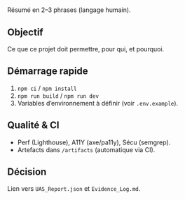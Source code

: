# <Nom du projet>
Résumé en 2–3 phrases (langage humain).

## Objectif
Ce que ce projet doit permettre, pour qui, et pourquoi.

## Démarrage rapide
1. `npm ci` / `npm install`
2. `npm run build` / `npm run dev`
3. Variables d’environnement à définir (voir `.env.example`).

## Qualité & CI
- Perf (Lighthouse), A11Y (axe/pa11y), Sécu (semgrep).
- Artefacts dans `/artifacts` (automatique via CI).

## Décision
Lien vers `UAS_Report.json` et `Evidence_Log.md`.
